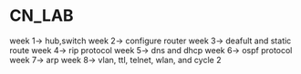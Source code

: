 # CN_LAB
week 1-> hub,switch
week 2-> configure router
week 3-> deafult and static route
week 4-> rip protocol
week 5-> dns and dhcp
week 6-> ospf protocol
week 7-> arp
week 8-> vlan, ttl, telnet, wlan, and cycle 2
